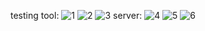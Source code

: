 testing tool:
![1](https://github.com/akkk74159/iot/assets/45625640/a162d8ab-4c3a-4ce8-bfaf-130d4183dbed)
![2](https://github.com/akkk74159/iot/assets/45625640/ea89fc2d-2b9f-4931-aff8-0961252ad4f0)
![3](https://github.com/akkk74159/iot/assets/45625640/86285984-4464-43cf-9fbf-b418e22a9712)
server:
![4](https://github.com/akkk74159/iot/assets/45625640/09839b11-df1b-4b9c-8428-f30e88c32edc)
![5](https://github.com/akkk74159/iot/assets/45625640/b7b9d091-a40c-4bca-89c9-2a8a220213ec)
![6](https://github.com/akkk74159/iot/assets/45625640/8749c145-f7c3-4da9-b359-f9d89c2bcbfc)
